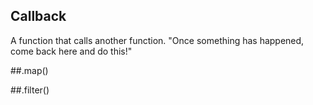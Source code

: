 ## Callback

A function that calls another function. "Once something has happened, come back here and do this!"

##.map()

##.filter()

##